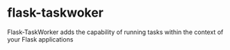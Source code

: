 # flask-taskwoker
Flask-TaskWorker adds the capability of running tasks within the context of your Flask applications
